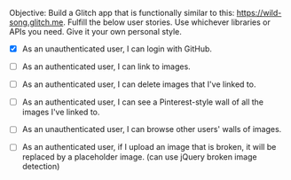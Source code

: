Objective: Build a Glitch app that is functionally similar to this: https://wild-song.glitch.me.
Fulfill the below user stories. Use whichever libraries or APIs you need. Give it your own personal style.
- [x] As an unauthenticated user, I can login with GitHub.
  
- [ ] As an authenticated user, I can link to images.
  
- [ ] As an authenticated user, I can delete images that I've linked to.
  
- [ ] As an authenticated user, I can see a Pinterest-style wall of all the images I've linked to.
  
- [ ] As an unauthenticated user, I can browse other users' walls of images.
  
- [ ] As an authenticated user, if I upload an image that is broken, it will be replaced by a placeholder image. (can use jQuery broken image detection)
